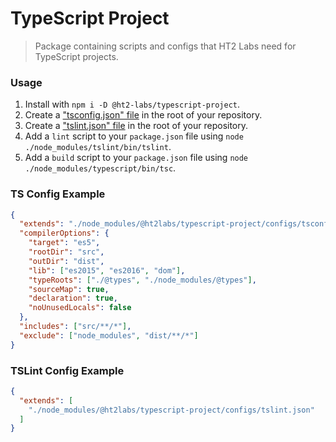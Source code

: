 # TypeScript Project
> Package containing scripts and configs that HT2 Labs need for TypeScript projects.

### Usage
1. Install with `npm i -D @ht2-labs/typescript-project`.
1. Create a ["tsconfig.json" file](#ts-config-example) in the root of your repository.
1. Create a ["tslint.json" file](#tslint-config-example) in the root of your repository.
1. Add a `lint` script to your `package.json` file using `node ./node_modules/tslint/bin/tslint`.
1. Add a `build` script to your `package.json` file using `node ./node_modules/typescript/bin/tsc`.

### TS Config Example
```json
{
  "extends": "./node_modules/@ht2labs/typescript-project/configs/tsconfig.json",
  "compilerOptions": {
    "target": "es5",
    "rootDir": "src",
    "outDir": "dist",
    "lib": ["es2015", "es2016", "dom"],
    "typeRoots": ["./@types", "./node_modules/@types"],
    "sourceMap": true,
    "declaration": true,
    "noUnusedLocals": false
  },
  "includes": ["src/**/*"],
  "exclude": ["node_modules", "dist/**/*"]
}
```

### TSLint Config Example
```json
{
  "extends": [
    "./node_modules/@ht2labs/typescript-project/configs/tslint.json"
  ]
}
```
